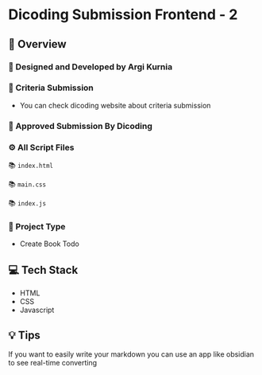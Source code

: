 # Dicoding Submission Frontend - 2

## 📌 Overview

### 👷 Designed and Developed by Argi Kurnia

### 📝 Criteria Submission

- You can check dicoding website about criteria submission

### 📝 Approved Submission By Dicoding

### ⚙ All Script Files

📚 `index.html`

📚 `main.css`

📚 `index.js`

### 🚀 Project Type

- Create Book Todo

## 💻 Tech Stack

- HTML
- CSS
- Javascript

## 💡 Tips

If you want to easily write your markdown you can use an app like obsidian to see real-time converting
